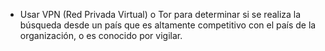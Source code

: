 
  * Usar VPN (Red Privada Virtual) o Tor para determinar si se realiza la búsqueda desde un país que es altamente competitivo con el país de la organización, o es conocido por vigilar.
